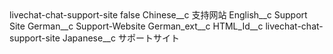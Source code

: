 <?xml version="1.0" encoding="UTF-8"?>
<CustomMetadata xmlns="http://soap.sforce.com/2006/04/metadata" xmlns:xsi="http://www.w3.org/2001/XMLSchema-instance" xmlns:xsd="http://www.w3.org/2001/XMLSchema">
    <label>livechat-chat-support-site</label>
    <protected>false</protected>
    <values>
        <field>Chinese__c</field>
        <value xsi:type="xsd:string">支持网站</value>
    </values>
    <values>
        <field>English__c</field>
        <value xsi:type="xsd:string">Support Site</value>
    </values>
    <values>
        <field>German__c</field>
        <value xsi:type="xsd:string">Support-Website</value>
    </values>
    <values>
        <field>German_ext__c</field>
        <value xsi:nil="true"/>
    </values>
    <values>
        <field>HTML_Id__c</field>
        <value xsi:type="xsd:string">livechat-chat-support-site</value>
    </values>
    <values>
        <field>Japanese__c</field>
        <value xsi:type="xsd:string">サポートサイト</value>
    </values>
</CustomMetadata>
